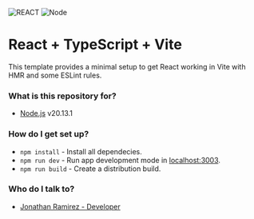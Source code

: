 ![REACT](https://img.shields.io/badge/REACT-18.0.2-blue)
![Node](https://img.shields.io/badge/Node-18.16.0-green)

# React + TypeScript + Vite

This template provides a minimal setup to get React working in Vite with HMR and some ESLint rules.

### What is this repository for?

- [Node.js](https://nodejs.org/en) v20.13.1


### How do I get set up?

- `npm install` - Install all dependecies.
- `npm run dev` - Run app development mode in [localhost:3003](http://localhost:3000).
- `npm run build` - Create a distribution build.

### Who do I talk to?

- [Jonathan Ramirez - Developer](https://jonathanramirezj.github.io/)
